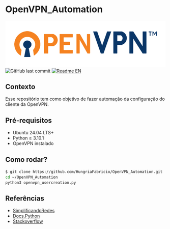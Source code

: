 # OpenVPN_Automation

![OpenVPN logo](image.png)
![GitHub last commit](https://img.shields.io/github/last-commit/HungriaFabricio/OpenVPN_Automation)
[![Readme EN](https://img.shields.io/badge/lang-ENGLISH-blue)](https://github.com/HungriaFabricio/OpenVPN_Automation/blob/main/README.en.md)

## Contexto

Esse repositório tem como objetivo de fazer automação da configuração do cliente da OpenVPN.

## Pré-requisitos

* Ubuntu 24.04 LTS+
* Python ≥ 3.10.1
* OpenVPN instalado

## Como rodar?

``` bash
$ git clone https://github.com/HungriaFabricio/OpenVPN_Automation.git
cd ~/OpenVPN_Automation
python3 openvpn_usercreation.py
``` 

## Referências

* [SimplificandoRedes](https://simplificandoredes.com/instalar-open-vpn-em-linux/#criando-o-arquivo-ovpn-do-open-vpn)
* [Docs.Python](https://docs.python.org/3/library/subprocess.html)
* [Stackoverflow](https://stackoverflow.com/questions/89228/how-do-i-execute-a-program-or-call-a-system-command)

